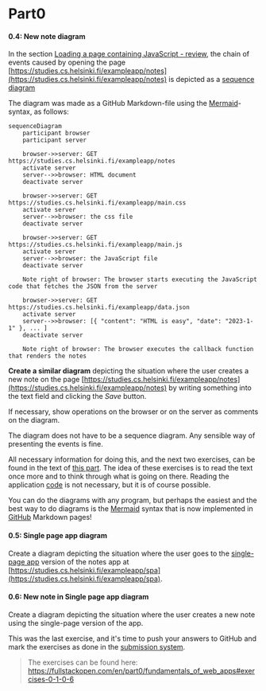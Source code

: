 # Part0
#### 0.4: New note diagram

In the section  [Loading a page containing JavaScript - review](https://fullstackopen.com/en/part0/fundamentals_of_web_apps#loading-a-page-containing-java-script-review), the chain of events caused by opening the page  [https://studies.cs.helsinki.fi/exampleapp/notes](https://studies.cs.helsinki.fi/exampleapp/notes)  is depicted as a  [sequence diagram](https://www.geeksforgeeks.org/unified-modeling-language-uml-sequence-diagrams/)

The diagram was made as a GitHub Markdown-file using the  [Mermaid](https://docs.github.com/en/get-started/writing-on-github/working-with-advanced-formatting/creating-diagrams)-syntax, as follows:

```text
sequenceDiagram
    participant browser
    participant server

    browser->>server: GET https://studies.cs.helsinki.fi/exampleapp/notes
    activate server
    server-->>browser: HTML document
    deactivate server

    browser->>server: GET https://studies.cs.helsinki.fi/exampleapp/main.css
    activate server
    server-->>browser: the css file
    deactivate server

    browser->>server: GET https://studies.cs.helsinki.fi/exampleapp/main.js
    activate server
    server-->>browser: the JavaScript file
    deactivate server

    Note right of browser: The browser starts executing the JavaScript code that fetches the JSON from the server

    browser->>server: GET https://studies.cs.helsinki.fi/exampleapp/data.json
    activate server
    server-->>browser: [{ "content": "HTML is easy", "date": "2023-1-1" }, ... ]
    deactivate server

    Note right of browser: The browser executes the callback function that renders the notes
```

**Create a similar diagram**  depicting the situation where the user creates a new note on the page  [https://studies.cs.helsinki.fi/exampleapp/notes](https://studies.cs.helsinki.fi/exampleapp/notes)  by writing something into the text field and clicking the  _Save_  button.

If necessary, show operations on the browser or on the server as comments on the diagram.

The diagram does not have to be a sequence diagram. Any sensible way of presenting the events is fine.

All necessary information for doing this, and the next two exercises, can be found in the text of  [this part](https://fullstackopen.com/en/part0/fundamentals_of_web_apps#forms-and-http-post). The idea of these exercises is to read the text once more and to think through what is going on there. Reading the application  [code](https://github.com/mluukkai/example_app)  is not necessary, but it is of course possible.

You can do the diagrams with any program, but perhaps the easiest and the best way to do diagrams is the  [Mermaid](https://github.com/mermaid-js/mermaid#sequence-diagram-docs---live-editor)  syntax that is now implemented in  [GitHub](https://github.blog/2022-02-14-include-diagrams-markdown-files-mermaid/)  Markdown pages!

#### 0.5: Single page app diagram

Create a diagram depicting the situation where the user goes to the  [single-page app](https://fullstackopen.com/en/part0/fundamentals_of_web_apps#single-page-app)  version of the notes app at  [https://studies.cs.helsinki.fi/exampleapp/spa](https://studies.cs.helsinki.fi/exampleapp/spa).

#### 0.6: New note in Single page app diagram

Create a diagram depicting the situation where the user creates a new note using the single-page version of the app.

This was the last exercise, and it's time to push your answers to GitHub and mark the exercises as done in the  [submission system](https://studies.cs.helsinki.fi/stats/courses/fullstackopen).

> The exercises can be found here:
> https://fullstackopen.com/en/part0/fundamentals_of_web_apps#exercises-0-1-0-6
